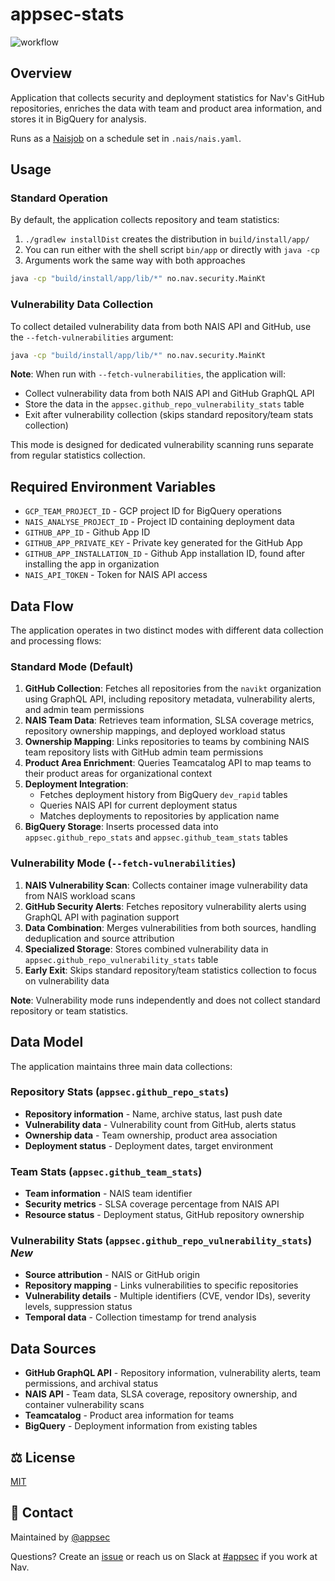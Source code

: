 # appsec-stats

![workflow](https://github.com/navikt/appsec-stats/actions/workflows/main.yaml/badge.svg)

## Overview
Application that collects security and deployment statistics for Nav's GitHub repositories, enriches the data with team and product area information, and stores it in BigQuery for analysis.

Runs as a [Naisjob](https://doc.nais.io/explanation/workloads/job/) on a schedule set in `.nais/nais.yaml`.

## Usage

### Standard Operation
By default, the application collects repository and team statistics:
1. `./gradlew installDist` creates the distribution in `build/install/app/`
2. You can run either with the shell script `bin/app` or directly with `java -cp`
3. Arguments work the same way with both approaches

```bash
java -cp "build/install/app/lib/*" no.nav.security.MainKt
```

### Vulnerability Data Collection
To collect detailed vulnerability data from both NAIS API and GitHub, use the `--fetch-vulnerabilities` argument:
```bash
java -cp "build/install/app/lib/*" no.nav.security.MainKt
```

**Note**: When run with `--fetch-vulnerabilities`, the application will:
- Collect vulnerability data from both NAIS API and GitHub GraphQL API
- Store the data in the `appsec.github_repo_vulnerability_stats` table
- Exit after vulnerability collection (skips standard repository/team stats collection)

This mode is designed for dedicated vulnerability scanning runs separate from regular statistics collection.

## Required Environment Variables
* `GCP_TEAM_PROJECT_ID` - GCP project ID for BigQuery operations
* `NAIS_ANALYSE_PROJECT_ID` - Project ID containing deployment data
* `GITHUB_APP_ID` - Github App ID
* `GITHUB_APP_PRIVATE_KEY` - Private key generated for the GitHub App
* `GITHUB_APP_INSTALLATION_ID` - Github App installation ID, found after installing the app in organization
* `NAIS_API_TOKEN` - Token for NAIS API access

## Data Flow
The application operates in two distinct modes with different data collection and processing flows:

### Standard Mode (Default)
1. **GitHub Collection**: Fetches all repositories from the `navikt` organization using GraphQL API, including repository metadata, vulnerability alerts, and admin team permissions
2. **NAIS Team Data**: Retrieves team information, SLSA coverage metrics, repository ownership mappings, and deployed workload status
3. **Ownership Mapping**: Links repositories to teams by combining NAIS team repository lists with GitHub admin team permissions
4. **Product Area Enrichment**: Queries Teamcatalog API to map teams to their product areas for organizational context
5. **Deployment Integration**: 
   - Fetches deployment history from BigQuery `dev_rapid` tables
   - Queries NAIS API for current deployment status
   - Matches deployments to repositories by application name
6. **BigQuery Storage**: Inserts processed data into `appsec.github_repo_stats` and `appsec.github_team_stats` tables

### Vulnerability Mode (`--fetch-vulnerabilities`)
1. **NAIS Vulnerability Scan**: Collects container image vulnerability data from NAIS workload scans
2. **GitHub Security Alerts**: Fetches repository vulnerability alerts using GraphQL API with pagination support
3. **Data Combination**: Merges vulnerabilities from both sources, handling deduplication and source attribution
4. **Specialized Storage**: Stores combined vulnerability data in `appsec.github_repo_vulnerability_stats` table
5. **Early Exit**: Skips standard repository/team statistics collection to focus on vulnerability data

**Note**: Vulnerability mode runs independently and does not collect standard repository or team statistics.

## Data Model
The application maintains three main data collections:

### Repository Stats (`appsec.github_repo_stats`)
* **Repository information** - Name, archive status, last push date
* **Vulnerability data** - Vulnerability count from GitHub, alerts status
* **Ownership data** - Team ownership, product area association
* **Deployment status** - Deployment dates, target environment

### Team Stats (`appsec.github_team_stats`)
* **Team information** - NAIS team identifier
* **Security metrics** - SLSA coverage percentage from NAIS API
* **Resource status** - Deployment status, GitHub repository ownership

### Vulnerability Stats (`appsec.github_repo_vulnerability_stats`) *New*
* **Source attribution** - NAIS or GitHub origin
* **Repository mapping** - Links vulnerabilities to specific repositories
* **Vulnerability details** - Multiple identifiers (CVE, vendor IDs), severity levels, suppression status
* **Temporal data** - Collection timestamp for trend analysis

## Data Sources
* **GitHub GraphQL API** - Repository information, vulnerability alerts, team permissions, and archival status
* **NAIS API** - Team data, SLSA coverage, repository ownership, and container vulnerability scans
* **Teamcatalog** - Product area information for teams
* **BigQuery** - Deployment information from existing tables

## ⚖️ License
[MIT](LICENSE)

## 👥 Contact
Maintained by [@appsec](https://github.com/orgs/navikt/teams/appsec)

Questions? Create an [issue](https://github.com/navikt/appsec-stats/issues) or reach us on Slack at [#appsec](https://nav-it.slack.com/archives/C06P91VN27M) if you work at Nav.

